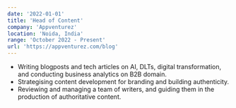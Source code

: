 ```yaml
---
date: '2022-01-01'
title: 'Head of Content'
company: 'Appventurez'
location: 'Noida, India'
range: 'October 2022 - Present'
url: 'https://appventurez.com/blog'
---
```


- Writing blogposts and tech articles on AI, DLTs, digital transformation, and conducting business analytics on B2B domain.
- Strategising content development for branding and building authenticity.
- Reviewing and managing a team of writers, and guiding them in the production of authoritative content.
